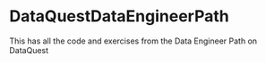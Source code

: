 # DataQuestDataEngineerPath
This has all the code and exercises from the Data Engineer Path on DataQuest
